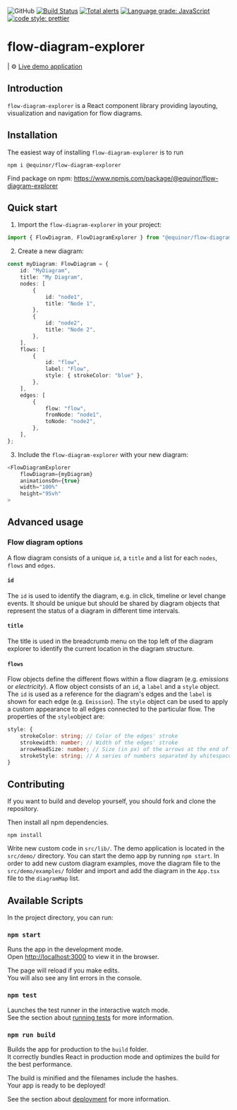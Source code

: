 ![GitHub](https://img.shields.io/github/license/equinor/flow-diagram-explorer)
[![Build Status](https://github.com/equinor/flow-diagram-explorer/workflows/flow-diagram-explorer/badge.svg)](https://github.com/equinor/flow-diagram-explorer/actions?query=branch%3Amaster)
[![Total alerts](https://img.shields.io/lgtm/alerts/g/equinor/flow-diagram-explorer.svg?logo=lgtm&logoWidth=18)](https://lgtm.com/projects/g/equinor/flow-diagram-explorer/alerts/)
[![Language grade: JavaScript](https://img.shields.io/lgtm/grade/javascript/g/equinor/flow-diagram-explorer.svg?logo=lgtm&logoWidth=18)](https://lgtm.com/projects/g/equinor/flow-diagram-explorer/context:javascript)
[![code style: prettier](https://img.shields.io/badge/code_style-prettier%20%28JavaScript%29-ff69b4.svg)](https://github.com/prettier/prettier)

# flow-diagram-explorer

| :gear: [Live demo application](https://equinor.github.io/flow-diagram-explorer/)

## Introduction

`flow-diagram-explorer` is a React component library providing layouting, visualization and navigation for flow diagrams.

## Installation

The easiest way of installing `flow-diagram-explorer` is to run

```
npm i @equinor/flow-diagram-explorer
```

Find package on npm: https://www.npmjs.com/package/@equinor/flow-diagram-explorer

## Quick start

1. Import the `flow-diagram-explorer` in your project:

```typescript
import { FlowDiagram, FlowDiagramExplorer } from "@equinor/flow-diagram-explorer";
```

2. Create a new diagram:

```typescript
const myDiagram: FlowDiagram = {
    id: "MyDiagram",
    title: "My Diagram",
    nodes: [
        {
            id: "node1",
            title: "Node 1",
        },
        {
            id: "node2",
            title: "Node 2",
        },
    ],
    flows: [
        {
            id: "flow",
            label: "Flow",
            style: { strokeColor: "blue" },
        },
    ],
    edges: [
        {
            flow: "flow",
            fromNode: "node1",
            toNode: "node2",
        },
    ],
};
```

3. Include the `flow-diagram-explorer` with your new diagram:

```typescript
<FlowDiagramExplorer
    flowDiagram={myDiagram}
    animationsOn={true}
    width="100%"
    height="95vh"
>
```

## Advanced usage

### Flow diagram options

A flow diagram consists of a unique `id`, a `title` and a list for each `nodes`, `flows` and `edges`.

#### `id`

The `id` is used to identify the diagram, e.g. in click, timeline or level change events. It should be unique but should be shared by diagram objects that represent the status of a diagram in different time intervals.

#### `title`

The title is used in the breadcrumb menu on the top left of the diagram explorer to identify the current location in the diagram structure.

#### `flows`

Flow objects define the different flows within a flow diagram (e.g. _emissions_ or _electricity_). A flow object consists of an `id`, a `label` and a `style` object. The `id` is used as a reference for the diagram's edges and the `label` is shown for each edge (e.g. `Emission`). The `style` object can be used to apply a custom appearance to all edges connected to the particular flow. The properties of the `style`object are:

```typescript
style: {
    strokeColor: string; // Color of the edges' stroke
    strokewidth: number; // Width of the edges' stroke
    arrowHeadSize: number; // Size (in px) of the arrows at the end of the flow's edges
    strokeStyle: string; // A series of numbers separated by whitespaces defining the length of strokes and spaces (see here for examples https://www.w3schools.com/graphics/svg_stroking.asp - NOTE: use whitespaces instead of commas)
}
```

## Contributing

If you want to build and develop yourself, you should fork and clone the repository.

Then install all npm dependencies.

```
npm install
```

Write new custom code in `src/lib/`. The demo application is located in the `src/demo/` directory. You can start the demo
app by running `npm start`. In order to add new custom diagram examples, move the diagram file to the `src/demo/examples/` folder and
import and add the diagram in the `App.tsx` file to the `diagramMap` list.

## Available Scripts

In the project directory, you can run:

### `npm start`

Runs the app in the development mode.\
Open [http://localhost:3000](http://localhost:3000) to view it in the browser.

The page will reload if you make edits.\
You will also see any lint errors in the console.

### `npm test`

Launches the test runner in the interactive watch mode.\
See the section about [running tests](https://facebook.github.io/create-react-app/docs/running-tests) for more information.

### `npm run build`

Builds the app for production to the `build` folder.\
It correctly bundles React in production mode and optimizes the build for the best performance.

The build is minified and the filenames include the hashes.\
Your app is ready to be deployed!

See the section about [deployment](https://facebook.github.io/create-react-app/docs/deployment) for more information.
